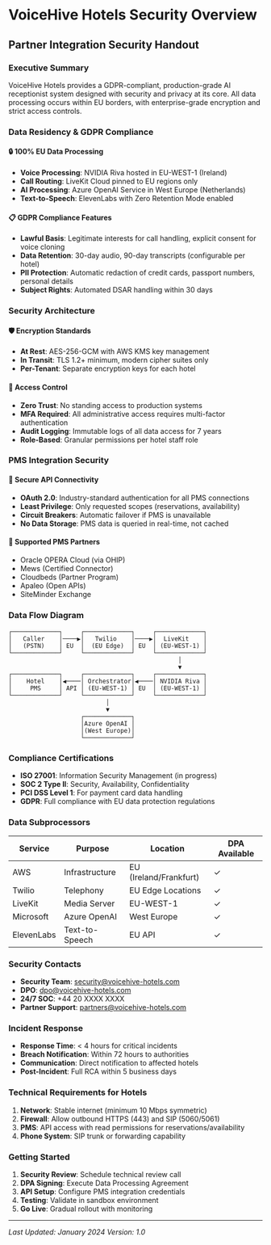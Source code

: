 # VoiceHive Hotels Security Overview
## Partner Integration Security Handout

### Executive Summary
VoiceHive Hotels provides a GDPR-compliant, production-grade AI receptionist system designed with security and privacy at its core. All data processing occurs within EU borders, with enterprise-grade encryption and strict access controls.

### Data Residency & GDPR Compliance

#### 🔒 **100% EU Data Processing**
- **Voice Processing**: NVIDIA Riva hosted in EU-WEST-1 (Ireland)
- **Call Routing**: LiveKit Cloud pinned to EU regions only
- **AI Processing**: Azure OpenAI Service in West Europe (Netherlands)
- **Text-to-Speech**: ElevenLabs with Zero Retention Mode enabled

#### 📋 **GDPR Compliance Features**
- **Lawful Basis**: Legitimate interests for call handling, explicit consent for voice cloning
- **Data Retention**: 30-day audio, 90-day transcripts (configurable per hotel)
- **PII Protection**: Automatic redaction of credit cards, passport numbers, personal details
- **Subject Rights**: Automated DSAR handling within 30 days

### Security Architecture

#### 🛡️ **Encryption Standards**
- **At Rest**: AES-256-GCM with AWS KMS key management
- **In Transit**: TLS 1.2+ minimum, modern cipher suites only
- **Per-Tenant**: Separate encryption keys for each hotel

#### 🔐 **Access Control**
- **Zero Trust**: No standing access to production systems
- **MFA Required**: All administrative access requires multi-factor authentication
- **Audit Logging**: Immutable logs of all data access for 7 years
- **Role-Based**: Granular permissions per hotel staff role

### PMS Integration Security

#### 🔗 **Secure API Connectivity**
- **OAuth 2.0**: Industry-standard authentication for all PMS connections
- **Least Privilege**: Only requested scopes (reservations, availability)
- **Circuit Breakers**: Automatic failover if PMS is unavailable
- **No Data Storage**: PMS data is queried in real-time, not cached

#### 🏨 **Supported PMS Partners**
- Oracle OPERA Cloud (via OHIP)
- Mews (Certified Connector)
- Cloudbeds (Partner Program)
- Apaleo (Open APIs)
- SiteMinder Exchange

### Data Flow Diagram

```
┌─────────────┐     ┌─────────────┐     ┌─────────────┐
│   Caller    │────▶│   Twilio    │────▶│  LiveKit    │
│   (PSTN)    │ EU  │  (EU Edge)  │ EU  │ (EU-WEST-1) │
└─────────────┘     └─────────────┘     └─────────────┘
                                               │
                                               ▼
┌─────────────┐     ┌─────────────┐     ┌─────────────┐
│    Hotel    │◀────│ Orchestrator│◀────│ NVIDIA Riva │
│     PMS     │ API │ (EU-WEST-1) │ EU  │ (EU-WEST-1) │
└─────────────┘     └─────────────┘     └─────────────┘
                           │
                           ▼
                    ┌─────────────┐
                    │Azure OpenAI │
                    │(West Europe)│
                    └─────────────┘
```

### Compliance Certifications
- **ISO 27001**: Information Security Management (in progress)
- **SOC 2 Type II**: Security, Availability, Confidentiality
- **PCI DSS Level 1**: For payment card data handling
- **GDPR**: Full compliance with EU data protection regulations

### Data Subprocessors
| Service | Purpose | Location | DPA Available |
|---------|---------|----------|---------------|
| AWS | Infrastructure | EU (Ireland/Frankfurt) | ✓ |
| Twilio | Telephony | EU Edge Locations | ✓ |
| LiveKit | Media Server | EU-WEST-1 | ✓ |
| Microsoft | Azure OpenAI | West Europe | ✓ |
| ElevenLabs | Text-to-Speech | EU API | ✓ |

### Security Contacts
- **Security Team**: security@voicehive-hotels.com
- **DPO**: dpo@voicehive-hotels.com
- **24/7 SOC**: +44 20 XXXX XXXX
- **Partner Support**: partners@voicehive-hotels.com

### Incident Response
- **Response Time**: < 4 hours for critical incidents
- **Breach Notification**: Within 72 hours to authorities
- **Communication**: Direct notification to affected hotels
- **Post-Incident**: Full RCA within 5 business days

### Technical Requirements for Hotels
1. **Network**: Stable internet (minimum 10 Mbps symmetric)
2. **Firewall**: Allow outbound HTTPS (443) and SIP (5060/5061)
3. **PMS**: API access with read permissions for reservations/availability
4. **Phone System**: SIP trunk or forwarding capability

### Getting Started
1. **Security Review**: Schedule technical review call
2. **DPA Signing**: Execute Data Processing Agreement
3. **API Setup**: Configure PMS integration credentials
4. **Testing**: Validate in sandbox environment
5. **Go Live**: Gradual rollout with monitoring

---
*Last Updated: January 2024*
*Version: 1.0*
